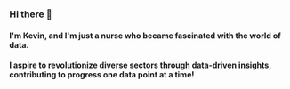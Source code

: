 ### Hi there 👋
#### I'm Kevin, and I'm just a nurse who became fascinated with the world of data.

#### I aspire to revolutionize diverse sectors through data-driven insights, contributing to progress one data point at a time!
